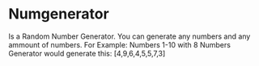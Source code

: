 # Numgenerator
Is a Random Number Generator. You can generate any numbers and any ammount of numbers. 
For Example: Numbers 1-10 with 8 Numbers Generator would generate this:
[4,9,6,4,5,5,7,3]
